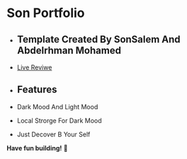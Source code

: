 # Son Portfolio

- ## Template Created By SonSalem And Abdelrhman Mohamed
- [Live Reviwe](https://raw.githack.com/sonsalem/SonPortfolio/master/index.html)

- ## Features
- Dark Mood And Light Mood
- Local Strorge For Dark Mood
- Just Decover B Your Self

**Have fun building!** 🚀

